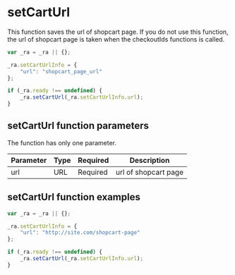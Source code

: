 # setCartUrl

This function saves the url of shopcart page. If you do not use this function, the url of shopcart page is taken when the checkoutIds functions is called.

```js
var _ra = _ra || {};

_ra.setCartUrlInfo = {
    "url": "shopcart_page_url"
};

if (_ra.ready !== undefined) {
    _ra.setCartUrl(_ra.setCartUrlInfo.url);
}
```
	
## setCartUrl function parameters

The function has only one parameter.

|    **Parameter**    |    **Type**    |    **Required**    |    **Description**    |
|---|---|---|---|
|  url  |  URL  |  Required  |  url of shopcart page  |


## setCartUrl function examples

```js
var _ra = _ra || {};

_ra.setCartUrlInfo = {
    "url": "http://site.com/shopcart-page"
};

if (_ra.ready !== undefined) {
    _ra.setCartUrl(_ra.setCartUrlInfo.url);
}
```